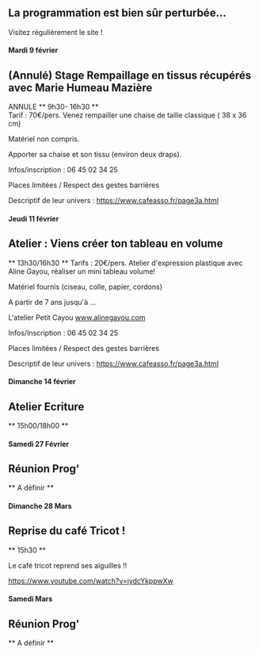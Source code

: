 <!-- Exemple:

#### mardi 10 mars
## Café Oc.
** A partir de 18h30 **  
Où l'on partage <del>un bon repas à 8 €</del> tout en bavardant en occitan...   
__En auberge espagnole ! ! !__  
Chasdun pòrta son minjat e n'um boira tot aquò. Chacun apporte son repas et on mélange le tout. 
 [>>>> SOYEZ BENEVOLE,CLIQUEZ ICI<<<](http://www.date.marsnet.org/zqqlm9esy2sd2tfo)

fin exemple -->


## La programmation est bien sûr perturbée...
Visitez régulièrement le site !

#### Mardi 9 février

## (Annulé) Stage Rempaillage en tissus récupérés avec Marie Humeau Mazière 
ANNULE
** 9h30- 16h30 **  
Tarif : 70€/pers.
Venez rempailler une chaise de taille classique ( 38 x 36 cm)

Matériel non compris. 

Apporter sa chaise et son tissu (environ deux draps).

Infos/inscription : 06 45 02 34 25


Places limitées / Respect des gestes barrières


Descriptif de leur univers : https://www.cafeasso.fr/page3a.html
  



#### Jeudi 11 février

## Atelier : Viens créer ton tableau en volume
** 13h30/16h30 ** 
Tarifs : 20€/pers.
Atelier d'expression plastique avec Aline Gayou, réaliser un mini tableau volume!

Matériel fournis (ciseau, colle, papier, cordons)

A partir de 7 ans jusqu'à ...

L'atelier Petit Cayou
www.alinegayou.com

Infos/Inscription : 06 45 02 34 25

Places limitées / Respect des gestes barrières


Descriptif de leur univers : https://www.cafeasso.fr/page3a.html

#### Dimanche 14 février

## Atelier Ecriture 
** 15h00/18h00 **

#### Samedi 27 Février

## Réunion Prog'
** A définir **

#### Dimanche 28 Mars

## Reprise du café Tricot !
** 15h30 ** 

Le café tricot reprend ses aiguilles !!

https://www.youtube.com/watch?v=jydcYkppwXw


#### Samedi Mars

## Réunion Prog'
** A définir **
